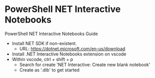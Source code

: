 # PowerShell NET Interactive Notebooks
PowerShell NET Interactive Notebooks Guide


- Install NET SDK if non-existent. 
    - URL: https://dotnet.microsoft.com/en-us/download
- Install .NET Interactive Notebooks extension on vscode
- Within vscode, ctrl + shift + p
    - Search for create 'NET Interactive: Create new blank notebook' 
    - Create as '.dib' to get started

